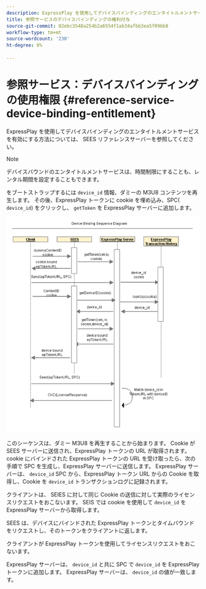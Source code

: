 ```yaml
---
description: ExpressPlay を使用してデバイスバインディングのエンタイトルメントサービスを有効にする方法については、 SEES リファレンスサーバーを参照してください。
title: 参照サービスのデバイスバインディングの権利付与
source-git-commit: 02ebc3548a254b2a6554f1ab34afbb3ea5f09bb8
workflow-type: tm+mt
source-wordcount: '230'
ht-degree: 0%

---
```


# 参照サービス：デバイスバインディングの使用権限 {#reference-service-device-binding-entitlement}

ExpressPlay を使用してデバイスバインディングのエンタイトルメントサービスを有効にする方法については、 SEES リファレンスサーバーを参照してください。

>[!NOTE]
>
>デバイスバウンドのエンタイトルメントサービスは、時間制限にすることも、レンタル期間を設定することもできます。

をブートストラップするには `device_id` 情報、ダミーの M3U8 コンテンツを再生します。 その後、ExpressPlay トークンに cookie を埋め込み、SPC( `device_id`) をクリックし、 `getToken` を ExpressPlay サーバーに追加します。

![](assets/fees-device-binding.png)

このシーケンスは、ダミー M3U8 を再生することから始まります。 Cookie が SEES サーバーに送信され、ExpressPlay トークンの URL が取得されます。 cookie にバインドされた ExpressPlay トークンの URL を受け取ったら、次の手順で SPC を生成し、ExpressPlay サーバーに送信します。 ExpressPlay サーバーは、 `device_id` SPC から、ExpressPlay トークン URL からの Cookie を取得し、Cookie を `device_id` トランザクションログに記録されます。

クライアントは、 SEIES に対して同じ Cookie の送信に対して実際のライセンスリクエストをおこないます。 SEIS では cookie を使用して `device_id` を ExpressPlay サーバーから取得します。

SEES は、デバイスにバインドされた ExpressPlay トークンとタイムバウンドをリクエストし、そのトークンをクライアントに返します。

クライアントが ExpressPlay トークンを使用してライセンスリクエストをおこないます。

ExpressPlay サーバーは、 `device_id` と共に SPC で `device_id` を ExpressPlay トークンに追加します。 ExpressPlay サーバーは、 `device_id` の値が一致します。

